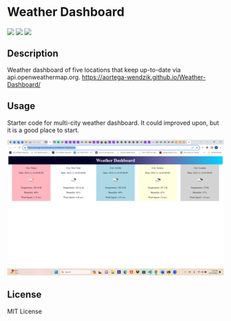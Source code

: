 # Weather Dashboard
<img align="center" src="https://badgen.net/github/license/aortega-wendzik/Weather-Dashboard"/>&nbsp;<img align="center" src="https://badgen.net/github/branches/aortega-wendzik/Weather-Dashboard"/>&nbsp;<img align= 
"center" src="https://badgen.net/github/commits/aortega-wendzik/Weather-Dashboard"/>
</p>
    <p style="color: black; background-color: #F5F5F5; font-family: Mono Lisa, Sans Serif; font-weight: bold; font-size:16px; padding: 0px;  ">

## Description 

Weather dashboard of five locations that keep up-to-date via api.openweathermap.org.
https://aortega-wendzik.github.io/Weather-Dashboard/


## Usage

Starter code for multi-city weather dashboard. It could improved upon, but it is a good place to start. 

![Alt text](<./images/Screenshot 2023-11-15 191218.png>)

## License

MIT License
